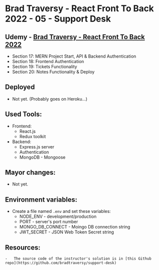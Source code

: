 # Brad Traversy - React Front To Back 2022 - 05 - Support Desk

## Udemy - [Brad Traversy - React Front To Back 2022](https://www.udemy.com/course/react-front-to-back-2022/)

-   Section 17: MERN Project Start, API & Backend Authentication
-   Section 18: Frontend Authentication
-   Section 19: Tickets Functionality
-   Section 20: Notes Functionality & Deploy

## Deployed

-   Not yet. (Probably goes on Heroku...)

## Used Tools:

-   Frontend:
    -   React.js
    -   Redux toolkit
-   Backend:
    -   Express.js server
    -   Authentication
    -   MongoDB - Mongoose

## Mayor changes:

-   Not yet.

## Environment variables:

-   Create a file named `.env` and set these variables:
    -   NODE_ENV - development/production
    -   PORT - server's port number
    -   MONGO_DB_CONNECT - Moingo DB connection string
    -   JWT_SECRET - JSON Web Token Secret string

## Resources:

    -   The source code of the instructor's solution is in [this Github repo](https://github.com/bradtraversy/support-desk)
